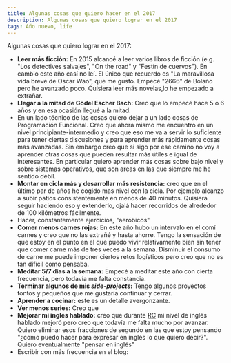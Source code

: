```yaml
---
title: Algunas cosas que quiero hacer en el 2017
description: Algunas cosas que quiero lograr en el 2017
tags: Año nuevo, life
---
```


Algunas cosas que quiero lograr en el 2017:

* **Leer más ficción:** En 2015 alcancé a leer varios libros de ficción (e.g. "Los detectives salvajes", "On the road" y "Festín de cuervos"). En cambio este año casí no leí. El único que recuerdo es "La maravillosa vida breve de Oscar Wao", que me gustó. Empecé "2666" de Bolaño pero he avanzado poco. Quisiera leer más novelas,lo he empezado a extrañar.
* **Llegar a la mitad de Gödel Escher Bach:** Creo que lo empecé hace 5 o 6 años y en esa ocasión llegué a la mitad.
* En un lado técnico de las cosas quiero dejar a un lado cosas de Programación Funcional. Creo que ahora mismo me encuentro en un nivel principiante-intermedio y creo que eso me va a servir lo suficiente para tener ciertas discusiones y para aprender más rápidamente cosas mas avanzadas. Sin embargo creo que si sigo por ese camino no voy a aprender otras cosas que pueden resultar más útiles e igual de interesantes. En particular quiero aprender más cosas sobre bajo nivel y sobre sistemas operativos, que son areas en las que siempre me he sentido débil.
* **Montar en cicla más y desarrollar más resistencia:** creo que en el último par de años he cogido mas nivel con la cicla. Por ejemplo alcanzo a subir patios consistentemente en menos de 40 minutos. Quisiera seguir haciendo eso y extenderlo, ojalá hacer recorridos de alrededor de 100 kilómetros fácilmente.
* Hacer, constantemente ejercicios, "aeróbicos"
* **Comer menos carnes rojas:** En este año hubo un intervalo en el comí carnes y creo que no las extrañé y hasta ahorre. Tengo la sensación de que estoy en el punto en el que puedo vivir relativamente bien sin tener que comer carne más de tres veces a la semana. Disminuir el consumo de carne me puede imponer ciertos retos logísticos pero creo que no es tan difícil como pensaba. 
* **Meditar 5/7 días a la semana:** Empecé a meditar este año con cierta frecuencia, pero todavía me falta constancia. 
* **Terminar algunos de mis _side-projects_:** Tengo algunos proyectos tontos y pequeños que me gustaría continuar y cerrar.
* **Aprender a cocinar:** este es un detalle avergonzante.
* **Ver menos series:** Creo que 
* **Mejorar mi inglés hablado:** creo que durante [RC]() mi nivel de inglés hablado mejoró pero creo que todavía me falta mucho por avanzar. Quiero eliminar esos fracciones de segundo en las que estoy pensando "¿como puedo hacer para expresar en inglés lo que quiero decir?". Quiero eventualmente "pensar en inglés"
* Escribir con más frecuencia en el blog:
